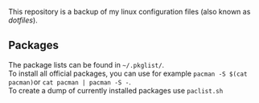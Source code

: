 This repository is a backup of my linux configuration files (also known as *dotfiles*).  
## Packages
The package lists can be found in `~/.pkglist/`.  
To install all official packages, you can use for example `pacman -S $(cat pacman)`or `cat pacman | pacman -S -`.  
To create a dump of currently installed packages use `paclist.sh`
